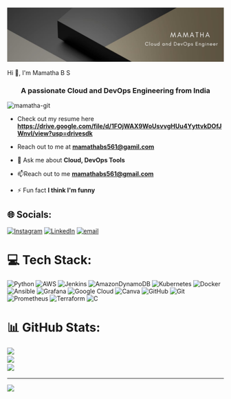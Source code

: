 ![logo](https://github.com/mamatha-git/mamatha-git/blob/main/profile%20baground%20photo.jpg)

   Hi 👋, I'm Mamatha B S

<h3 align="center">A passionate Cloud and DevOps Engineering from India</h3>

<p align="left"> <img src="https://komarev.com/ghpvc/?username=mamatha-git&label=Profile%20views&color=0e75b6&style=flat" alt="mamatha-git" /> </p>

- Check out my resume here **https://drive.google.com/file/d/1FOjWAX9WoUsvvgHUu4YyttvkDOfJWnvI/view?usp=drivesdk**

- Reach out to me at **mamathabs561@gamil.com**

- 💬 Ask me about **Cloud, DevOps Tools**

- 📫Reach out to me **mamathabs561@gmail.com**

- ⚡ Fun fact **I think I'm funny**

## 🌐 Socials:
[![Instagram](https://img.shields.io/badge/Instagram-%23E4405F.svg?logo=Instagram&logoColor=white)](https://instagram.com/mamatha_savithri) [![LinkedIn](https://img.shields.io/badge/LinkedIn-%230077B5.svg?logo=linkedin&logoColor=white)](https://linkedin.com/in/www.linkedln.comin/mamathabs) [![email](https://img.shields.io/badge/Email-D14836?logo=gmail&logoColor=white)](mailto:mamathabs561@gmail.com) 

# 💻 Tech Stack:
![Python](https://img.shields.io/badge/python-3670A0?style=for-the-badge&logo=python&logoColor=ffdd54) ![AWS](https://img.shields.io/badge/AWS-%23FF9900.svg?style=for-the-badge&logo=amazon-aws&logoColor=white) ![Jenkins](https://img.shields.io/badge/jenkins-%232C5263.svg?style=for-the-badge&logo=jenkins&logoColor=white) ![AmazonDynamoDB](https://img.shields.io/badge/Amazon%20DynamoDB-4053D6?style=for-the-badge&logo=Amazon%20DynamoDB&logoColor=white) ![Kubernetes](https://img.shields.io/badge/kubernetes-%23326ce5.svg?style=for-the-badge&logo=kubernetes&logoColor=white) ![Docker](https://img.shields.io/badge/docker-%230db7ed.svg?style=for-the-badge&logo=docker&logoColor=white) ![Ansible](https://img.shields.io/badge/ansible-%231A1918.svg?style=for-the-badge&logo=ansible&logoColor=white) ![Grafana](https://img.shields.io/badge/grafana-%23F46800.svg?style=for-the-badge&logo=grafana&logoColor=white) ![Google Cloud](https://img.shields.io/badge/GoogleCloud-%234285F4.svg?style=for-the-badge&logo=google-cloud&logoColor=white) ![Canva](https://img.shields.io/badge/Canva-%2300C4CC.svg?style=for-the-badge&logo=Canva&logoColor=white) ![GitHub](https://img.shields.io/badge/github-%23121011.svg?style=for-the-badge&logo=github&logoColor=white) ![Git](https://img.shields.io/badge/git-%23F05033.svg?style=for-the-badge&logo=git&logoColor=white) ![Prometheus](https://img.shields.io/badge/Prometheus-E6522C?style=for-the-badge&logo=Prometheus&logoColor=white) ![Terraform](https://img.shields.io/badge/terraform-%235835CC.svg?style=for-the-badge&logo=terraform&logoColor=white) ![C](https://img.shields.io/badge/c-%2300599C.svg?style=for-the-badge&logo=c&logoColor=white)
# 📊 GitHub Stats:
![](https://github-readme-stats.vercel.app/api?username=Mamatha&theme=default&hide_border=true&include_all_commits=false&count_private=false)<br/>
![](https://nirzak-streak-stats.vercel.app/?user=Mamatha&theme=default&hide_border=true)<br/>
![](https://github-readme-stats.vercel.app/api/top-langs/?username=Mamatha&theme=default&hide_border=true&include_all_commits=false&count_private=false&layout=compact)

---
[![](https://visitcount.itsvg.in/api?id=Mamatha&icon=0&color=0)](https://visitcount.itsvg.in)

  

  
<!-- Proudly created with GPRM ( https://gprm.itsvg.in ) -->

